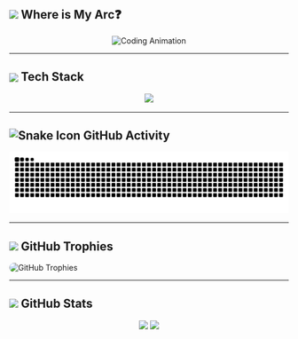 <h2>
  <img src="https://em-content.zobj.net/source/microsoft-teams/363/compass_1f9ed.png" width="30" />
  Where is My Arc❓
</h2>
<p align="center">
 <img src="https://media1.giphy.com/media/v1.Y2lkPTc5MGI3NjExd3VzZ3l5aWN6ZTI0aHZpN2hwcXZpZHFqemZ4aHpzajZ6cHZpZmN0aSZlcD12MV9pbnRlcm5hbF9naWZfYnlfaWQmY3Q9Zw/Npdl9kOaKFJHuRCBGx/giphy.gif" width="300" alt="Coding Animation" />
  
</p>





---

<h2 >
  <img src="https://em-content.zobj.net/source/microsoft-teams/363/fire_1f525.png" width="30" style="vertical-align: middle;" />
  Tech Stack
</h2>
<p align="center">
  <img src="https://skillicons.dev/icons?i=c,cpp,java,python,js,ts,html,css,bootstrap,tailwind,react,redux,nextjs,vite,nodejs,express,nestjs,graphql,npm,postman,git,github,gitlab,jquery,sass,figma,githubactions,mysql,postgres,vercel,regex,vitest,mui,mongodb,ubuntu,aws&perline=10" />
</p>


---
<h2>
  <img src="https://em-content.zobj.net/source/animated-noto-color-emoji/356/snake_1f40d.gif" width="30" alt="Snake Icon" />
  GitHub Activity
</h2>
<p align="center">
  <img src="https://raw.githubusercontent.com/devMohamed-Hassan/devMohamed-Hassan/output/github-snake-dark.svg" alt="GitHub Snake" />
</p>

---

## <img src="https://em-content.zobj.net/source/microsoft-teams/363/trophy_1f3c6.png" width="30" /> GitHub Trophies



<p>
  <img 
    src="https://github-profile-trophy.vercel.app/?username=devMohamed-Hassan&theme=github&margin-w=30&no-frame=0&column=8" 
    alt="GitHub Trophies"
    style="max-width: 100%; height: auto; border-radius: 10px;" 
  />
</p>

---

<h2>
  <img src="https://em-content.zobj.net/source/microsoft-teams/363/rocket_1f680.png" width="30" />
  GitHub Stats
</h2>

<p align="center">
  
   <span>
    <img src="https://github-readme-stats.vercel.app/api/top-langs/?username=devMohamed-Hassan&layout=compact&theme=tokyonight&langs_count=10" height="160" />
  </span>
  
  <span>
    <img src="https://github-readme-stats.vercel.app/api?username=devMohamed-Hassan&show_icons=true&include_all_commits=true&count_private=true&hide_title=true&theme=radical&rank_icon=github" height="160" />
  </span>
  
</p>
